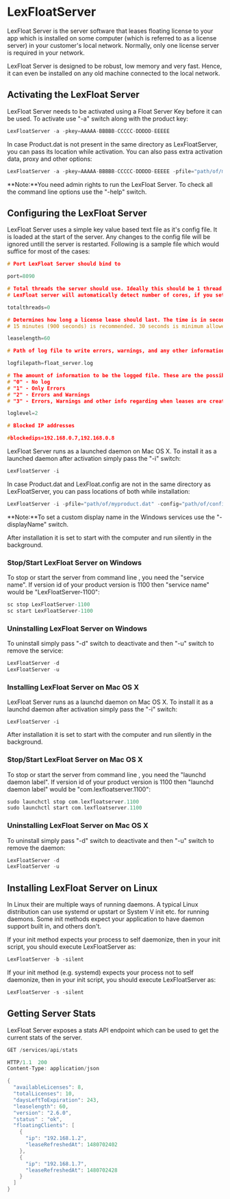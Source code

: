 # LexFloatServer

LexFloat Server is the server software that leases floating license to your app which is installed on some computer \(which is referred to as a license server\) in your customer's local network. Normally, only one license server is required in your network.

LexFloat Server is designed to be robust, low memory and very fast. Hence, it can even be installed on any old machine connected to the local network.

## Activating the LexFloat Server

LexFloat Server needs to be activated using a Float Server Key before it can be used. To activate use "-a" switch along with the product key:

```c
LexFloatServer -a -pkey=AAAAA-BBBBB-CCCCC-DDDDD-EEEEE
```

In case Product.dat is not present in the same directory as LexFloatServer, you can pass its location while activation. You can also pass extra activation data, proxy and other options:

```c
LexFloatServer -a -pkey=AAAAA-BBBBB-CCCCC-DDDDD-EEEEE -pfile="path/of/myproduct.dat" -extradata="Sample data"
```

**Note:**You need admin rights to run the LexFloat Server. To check all the command line options use the "-help" switch.

## Configuring the LexFloat Server

LexFloat Server uses a simple key value based text file as it's config file. It is loaded at the start of the server. Any changes to the config file will be ignored untill the server is restarted. Following is a sample file which would suffice for most of the cases:

```c
# Port LexFloat Server should bind to

port=8090

# Total threads the server should use. Ideally this should be 1 thread per CPU "core".
# LexFloat server will automatically detect number of cores, if you set this value to "0"

totalthreads=0

# Determines how long a license lease should last. The time is in seconds.
# 15 minutes (900 seconds) is recommended. 30 seconds is minimum allowed time.

leaselength=60

# Path of log file to write errors, warnings, and any other information

logfilepath=float_server.log

# The amount of information to be the logged file. These are the possible levels:
# "0" - No log
# "1" - Only Errors
# "2" - Errors and Warnings
# "3" - Errors, Warnings and other info regarding when leases are created, removed, expired etc.

loglevel=2

# Blocked IP addresses

#blockedips=192.168.0.7,192.168.0.8
```

LexFloat Server runs as a launched daemon on Mac OS X. To install it as a launched daemon after activation simply pass the "-i" switch:

```c
LexFloatServer -i
```

In case Product.dat and LexFloat.config are not in the same directory as LexFloatServer, you can pass locations of both while installation:

```c
LexFloatServer -i -pfile="path/of/myproduct.dat" -config="path/of/config/file"
```

**Note:**To set a custom display name in the Windows services use the "-displayName" switch.

After installation it is set to start with the computer and run silently in the background.

### Stop/Start LexFloat Server on Windows

To stop or start the server from command line , you need the "service name". If version id of your product version is 1100 then "service name" would be "LexFloatServer-1100":

```c
sc stop LexFloatServer-1100
sc start LexFloatServer-1100
```

### Uninstalling LexFloat Server on Windows

To uninstall simply pass "-d" switch to deactivate and then "-u" switch to remove the service:

```c
LexFloatServer -d
LexFloatServer -u
```

### Installing LexFloat Server on Mac OS X

LexFloat Server runs as a launchd daemon on Mac OS X. To install it as a launchd daemon after activation simply pass the "-i" switch:

```text
LexFloatServer -i
```

After installation it is set to start with the computer and run silently in the background.

### Stop/Start LexFloat Server on Mac OS X

To stop or start the server from command line , you need the "launchd daemon label". If version id of your product version is 1100 then "launchd daemon label" would be "com.lexfloatserver.1100":

```c
sudo launchctl stop com.lexfloatserver.1100
sudo launchctl start com.lexfloatserver.1100
```

### Uninstalling LexFloat Server on Mac OS X

To uninstall simply pass "-d" switch to deactivate and then "-u" switch to remove the daemon:

```c
LexFloatServer -d
LexFloatServer -u
```

## Installing LexFloat Server on Linux

In Linux their are multiple ways of running daemons. A typical Linux distribution can use systemd or upstart or System V init etc. for running daemons. Some init methods expect your application to have daemon support built in, and others don't.

If your init method expects your process to self daemonize, then in your init script, you should execute LexFloatServer as:

```c
LexFloatServer -b -silent
```

If your init method \(e.g. systemd\) expects your process not to self daemonize, then in your init script, you should execute LexFloatServer as:

```c
LexFloatServer -s -silent
```

## Getting Server Stats

LexFloat Server exposes a stats API endpoint which can be used to get the current stats of the server.

```c
GET /services/api/stats

HTTP/1.1  200
Content-Type: application/json

{
  "availableLicenses": 8,
  "totalLicenses": 10,
  "daysLeftToExpiration": 243,
  "leaselength": 60,
  "version": "2.6.0",
  "status" : "ok",
  "floatingClients": [
    {
      "ip": "192.168.1.2",
      "leaseRefreshedAt": 1480702402
    },
    {
      "ip": "192.168.1.7",
      "leaseRefreshedAt": 1480702428
    }
  ]
}
```

